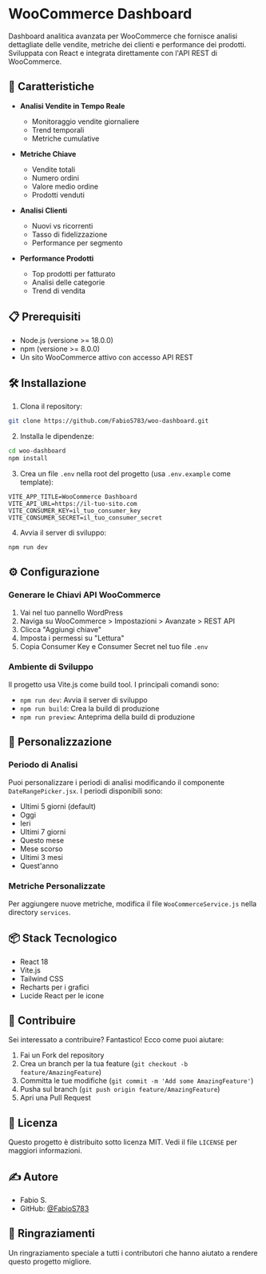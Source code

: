 # WooCommerce Dashboard

Dashboard analitica avanzata per WooCommerce che fornisce analisi dettagliate delle vendite, metriche dei clienti e performance dei prodotti. Sviluppata con React e integrata direttamente con l'API REST di WooCommerce.

## 🚀 Caratteristiche

- **Analisi Vendite in Tempo Reale**
  - Monitoraggio vendite giornaliere
  - Trend temporali
  - Metriche cumulative

- **Metriche Chiave**
  - Vendite totali
  - Numero ordini
  - Valore medio ordine
  - Prodotti venduti

- **Analisi Clienti**
  - Nuovi vs ricorrenti
  - Tasso di fidelizzazione
  - Performance per segmento

- **Performance Prodotti**
  - Top prodotti per fatturato
  - Analisi delle categorie
  - Trend di vendita

## 📋 Prerequisiti

- Node.js (versione >= 18.0.0)
- npm (versione >= 8.0.0)
- Un sito WooCommerce attivo con accesso API REST

## 🛠️ Installazione

1. Clona il repository:
```bash
git clone https://github.com/FabioS783/woo-dashboard.git
```

2. Installa le dipendenze:
```bash
cd woo-dashboard
npm install
```

3. Crea un file `.env` nella root del progetto (usa `.env.example` come template):
```env
VITE_APP_TITLE=WooCommerce Dashboard
VITE_API_URL=https://il-tuo-sito.com
VITE_CONSUMER_KEY=il_tuo_consumer_key
VITE_CONSUMER_SECRET=il_tuo_consumer_secret
```

4. Avvia il server di sviluppo:
```bash
npm run dev
```

## ⚙️ Configurazione

### Generare le Chiavi API WooCommerce

1. Vai nel tuo pannello WordPress
2. Naviga su WooCommerce > Impostazioni > Avanzate > REST API
3. Clicca "Aggiungi chiave"
4. Imposta i permessi su "Lettura"
5. Copia Consumer Key e Consumer Secret nel tuo file `.env`

### Ambiente di Sviluppo

Il progetto usa Vite.js come build tool. I principali comandi sono:

- `npm run dev`: Avvia il server di sviluppo
- `npm run build`: Crea la build di produzione
- `npm run preview`: Anteprima della build di produzione

## 🔧 Personalizzazione

### Periodo di Analisi
Puoi personalizzare i periodi di analisi modificando il componente `DateRangePicker.jsx`. I periodi disponibili sono:

- Ultimi 5 giorni (default)
- Oggi
- Ieri
- Ultimi 7 giorni
- Questo mese
- Mese scorso
- Ultimi 3 mesi
- Quest'anno

### Metriche Personalizzate
Per aggiungere nuove metriche, modifica il file `WooCommerceService.js` nella directory `services`.

## 📦 Stack Tecnologico

- React 18
- Vite.js
- Tailwind CSS
- Recharts per i grafici
- Lucide React per le icone

## 🤝 Contribuire

Sei interessato a contribuire? Fantastico! Ecco come puoi aiutare:

1. Fai un Fork del repository
2. Crea un branch per la tua feature (`git checkout -b feature/AmazingFeature`)
3. Committa le tue modifiche (`git commit -m 'Add some AmazingFeature'`)
4. Pusha sul branch (`git push origin feature/AmazingFeature`)
5. Apri una Pull Request

## 📝 Licenza

Questo progetto è distribuito sotto licenza MIT. Vedi il file `LICENSE` per maggiori informazioni.

## ✍️ Autore

- Fabio S.
- GitHub: [@FabioS783](https://github.com/FabioS783)

## 🙏 Ringraziamenti

Un ringraziamento speciale a tutti i contributori che hanno aiutato a rendere questo progetto migliore.